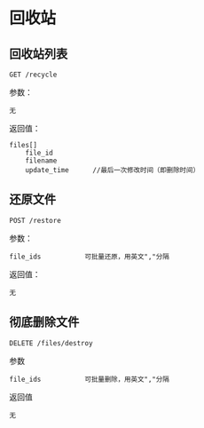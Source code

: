 # 回收站

## 回收站列表
	
	GET /recycle
	
参数：

	无
	
返回值：

	files[]
        file_id
        filename
        update_time      //最后一次修改时间（即删除时间）
        
 
## 还原文件
	
	POST /restore
	
参数：

	file_ids           可批量还原，用英文","分隔
	
返回值：

	无      

## 彻底删除文件

    DELETE /files/destroy
        
参数

    file_ids           可批量删除，用英文","分隔
    
返回值
    
    无